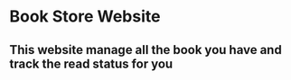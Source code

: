 # Book Store Website
## This website manage all the book you have and track the read status for you
